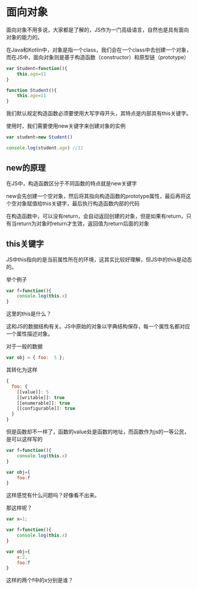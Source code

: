 # 面向对象

面向对象不用多说，大家都是了解的，JS作为一门高级语言，自然也是具有面向对象的能力的。

在Java和Kotlin中，对象是指一个class，我们会在一个class中去创建一个对象，而在JS中，面向对象则是基于构造函数（constructor）和原型链（prototype）

```js
var Student=function(){
	this.age=11
}

function Student(){
	this.age=11
}
```

我们默认规定构造函数必须要使用大写字母开头，其特点是内部具有this关键字。

使用时，我们需要使用new关键字来创建对象的实例

```js
var student=new Student()

console.log(student.age) //11
```

## new的原理

在JS中，构造函数区分于不同函数的特点就是new关键字

new会先创建一个空对象，然后将其指向构造函数的prototype属性，最后再将这个空对象赋值给this关键字，最后执行构造函数内部的代码

在构造函数中，可以没有return，会自动返回创建的对象，但是如果有return，只有当return为对象时return才生效，返回值为return后面的对象

## this关键字

JS中this指向的是当前属性所在的环境，这其实比较好理解，但JS中的this是动态的。

举个例子

```js
var f=function(){
	console.log(this.x)
}
```

这里的this是什么？

这和JS的数据结构有关。JS中原始的对象以字典结构保存，每一个属性名都对应一个属性描述对象。

对于一般的数据

```js
var obj = { foo:  5 };
```

其转化为这样

```js
{
  foo: {
    [[value]]: 5
    [[writable]]: true
    [[enumerable]]: true
    [[configurable]]: true
  }
}
```

但是函数却不一样了，函数的value处是函数的地址，而函数作为js的一等公民，是可以这样写的

```js
var f=function(){
	console.log(this.x)
}

var obj={
	foo:f
}
```

这样感觉有什么问题吗？好像看不出来。

那这样呢？

```js
var x=1;

var f=function(){
	console.log(this.x)
}

var obj={
	x:2,
	foo:f
}
```

这样的两个f中的x分别是谁？